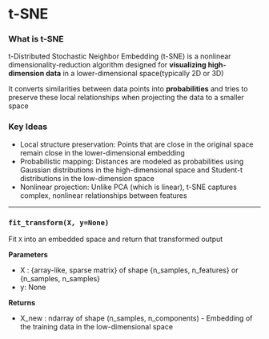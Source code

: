 # t-SNE
### What is t-SNE
t-Distributed Stochastic Neighbor Embedding (t-SNE) is a nonlinear dimensionality-reduction algorithm designed for **visualizing high-dimension data** in a lower-dimensional space(typically 2D or 3D)

It converts similarities between data points into **probabilities** and tries to preserve these local relationships when projecting the data to a smaller space

### Key Ideas 
* Local structure preservation: Points that are close in the original space remain close in the lower-dimensional embedding
* Probabilistic mapping: Distances are modeled as probabilities using Gaussian distributions in the high-dimensional space and Student-t distributions in the low-dimension space
* Nonlinear projection: Unlike PCA (which is linear), t-SNE captures complex, nonlinear relationships between features
---
### `fit_transform(X, y=None)`
Fit `X` into an embedded space and return that transformed output


**Parameters**
* X : {array-like, sparse matrix} of shape {n_samples, n_features} or {n_samples, n_samples}
* y: None


**Returns**
* X_new : ndarray of shape (n_samples, n_components) - Embedding of the training data in the low-dimensional space
